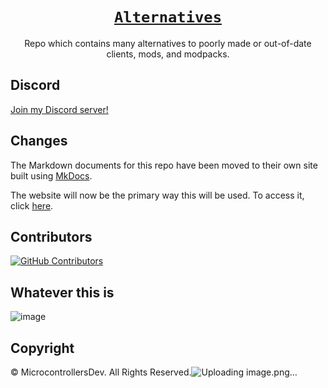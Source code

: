 <div align="center">

# [`Alternatives`](https://microcontrollersdev.github.io/Alternatives/)
Repo which contains many
alternatives to poorly made
or out-of-date clients, mods,
and modpacks.

</div>

## Discord

[Join my Discord server!](https://discord.gg/rejfv9kFJj)

## Changes
The Markdown documents for this repo
have been moved to their own site
built using [MkDocs](https://www.mkdocs.org/).

The website will now be the primary
way this will be used. To access it,
click [here](https://microcontrollersdev.github.io/Alternatives/).

## Contributors
 [![GitHub Contributors](https://contrib.rocks/image?repo=MicrocontrollersDev/Alternatives)](https://microcontrollersdev.github.io/Alternatives/contributors/)

## Whatever this is

![image](https://user-images.githubusercontent.com/66657148/233866045-91740fb6-47f9-4715-95a1-189bf4221e82.png)

## Copyright

© MicrocontrollersDev. All Rights Reserved.![Uploading image.png…]()
